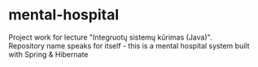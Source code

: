 # mental-hospital
Project work for lecture "Integruotų sistemų kūrimas (Java)".  
Repository name speaks for itself - this is a mental hospital system built with Spring & Hibernate
